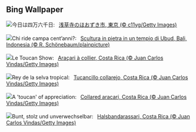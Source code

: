 ## Bing Wallpaper
![](https://www.bing.com/th?id=OHR.Lanternplant2024_JA-JP2260534010_UHD.jpg&w=1000)今日は四万六千日:&nbsp;&ensp;[浅草寺のほおずき市, 東京 (© c11yg/Getty Images)](https://www.bing.com/th?id=OHR.Lanternplant2024_JA-JP2260534010_UHD.jpg)
<br><br/>
![](https://www.bing.com/th?id=OHR.UbudBali_IT-IT6720560821_UHD.jpg&w=1000)Chi ride campa cent’anni?:&nbsp;&ensp;[Scultura in pietra in un tempio di Ubud, Bali, Indonesia (© R. Schönebaum/plainpicture)](https://www.bing.com/th?id=OHR.UbudBali_IT-IT6720560821_UHD.jpg)
<br><br/>
![](https://www.bing.com/th?id=OHR.CollaredAracari_FR-FR3432712660_UHD.jpg&w=1000)Le Toucan Show:&nbsp;&ensp;[Araçari à collier, Costa Rica (© Juan Carlos Vindas/Getty Images)](https://www.bing.com/th?id=OHR.CollaredAracari_FR-FR3432712660_UHD.jpg)
<br><br/>
![](https://www.bing.com/th?id=OHR.CollaredAracari_ES-ES2235219577_UHD.jpg&w=1000)Rey de la selva tropical:&nbsp;&ensp;[Tucancillo collarejo, Costa Rica (© Juan Carlos Vindas/Getty Images)](https://www.bing.com/th?id=OHR.CollaredAracari_ES-ES2235219577_UHD.jpg)
<br><br/>
![](https://www.bing.com/th?id=OHR.CollaredAracari_EN-GB7730593943_UHD.jpg&w=1000)A 'toucan' of appreciation:&nbsp;&ensp;[Collared aracari, Costa Rica (© Juan Carlos Vindas/Getty Images)](https://www.bing.com/th?id=OHR.CollaredAracari_EN-GB7730593943_UHD.jpg)
<br><br/>
![](https://www.bing.com/th?id=OHR.CollaredAracari_DE-DE4220062788_UHD.jpg&w=1000)Bunt, stolz und unverwechselbar:&nbsp;&ensp;[Halsbandarassari, Costa Rica (© Juan Carlos Vindas/Getty Images)](https://www.bing.com/th?id=OHR.CollaredAracari_DE-DE4220062788_UHD.jpg)
<br><br/>
